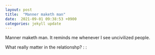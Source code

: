 ```yaml
---
layout: post
title:  "Manner maketh man"
date:  2021-09-01 09:38:53 +0900 
categories: jekyll update
---
```


Manner maketh man. It reminds me whenever I see uncivilized people.

What really matter in the relationshp? :
:
